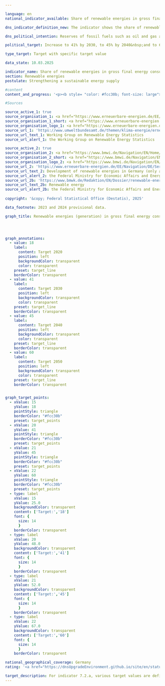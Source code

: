 ```yaml
---

language: en        
national_indicator_available: Share of renewable energies in gross final energy consumption        

dns_indicator_definition_new: The indicator shows the share of renewable energies in gross final energy consumption (in %). The indicator compares the generation of renewable energies with gross final energy consumption. Gross final energy consumption includes energy consumption by the end consumer, transmission losses and own consumption by the energy generation sectors.        

dns_political_intention: Reserves of fossil fuels such as oil and gas are limited. Furthermore, their utilisation is associated with the emission of greenhouse gases. Switching to renewable energies, which are constantly regenerating as natural energy sources, reduces energy-related emissions and consequently the extent of climate change. In addition, dependence on energy imports and the consumption of resources are reduced and technical innovations are promoted.        

political_target: Increase to 41% by 2030, to 45% by 2040&nbsp;and to 60% by 2050        

type_target: Target with specific target value        

data_state: 10.03.2025        

indicator_name: Share of renewable energies in gross final energy consumption        
section: Renewable energies        
postulate: Strengthening a sustainable energy supply        

#content         
content_and_progress: '<p><b style= "color: #fcc30b; font-size: large">7.2.a Share of renewable energies in gross final energy consumption</b><br><br>This indicator relates the amount of electricity generated from renewable energy sources in Germany (including hydropower, onshore and offshore wind energy, and solar power), heat (for example from geothermal energy, biomass, or biogenic waste), and renewable fuels to the gross final energy consumption of all energy sources in Germany. Gross final energy consumption comprises the total energy consumption by end users, transmission losses, and own consumption in energy production. It includes both domestically generated and imported energy carriers.<br><br>The indicator is calculated by the Working Group on Renewable Energy Statistics (AGEE-Stat). The calculation is carried out in accordance with the reporting requirements of the European Union’s Renewable Energy Directive (Directive 2009/28/EC until 2020, Directive 2018/2001&nbsp;from 2021&nbsp;onwards), which stipulates the use of multi-year averages for sources such as hydropower and wind energy due to natural fluctuations in availability.<br><br>The politically established target of achieving an 18% share of renewable energy in gross final energy consumption by 2020&nbsp;was exceeded, with a recorded share of 19.1%. In 2024, the share of renewable energy reached 22.4%. If the current trend continues, the next target&nbsp;–&nbsp;41% by 2030&nbsp;(as defined in the National Energy and Climate Plan, NECP, August 2024)&nbsp;–&nbsp;is expected to be clearly missed. However, from a long-term perspective, the value of this indicator has risen significantly from 7.2% in 2005.<br><br>The use of renewable energy varies considerably by sector. In 2024, renewables accounted for 54.4% of gross electricity consumption, 18.1% of final energy consumption for heating and cooling, and 7.2% in the transport sector.<br><br>The indicator is closely linked to the following: indicator <a href="https://dns-indikatoren.de/en/13-1-a/">13.1.a</a> <i>Greenhouse gas emissions</i>, indicator <a href="https://dns-indikatoren.de/en/3-2-a/">3.2.a</a> <i>Air pollutant emissions</i>, and indicator <a href="https://dns-indikatoren.de/en/7-2-b/">7.2.b</a> <i>Share of electricity from renewable energy sources in gross electricity consumption</i>.</p>'                

#Sources        

source_active_1: true
source_organisation_1: <a href="https://www.erneuerbare-energien.de/EE/Navigation/DE/Service/Erneuerbare_Energien_in_Zahlen/Arbeitsgruppe/arbeitsgruppe_ee.html" target="_blank" onclick="return confirm_alert('the Working Group on Renewable Energy Statistics', 'En')">Working Group on Renewable Energy Statistics</a>
source_organisation_1_short: <a href="https://www.erneuerbare-energien.de/EE/Navigation/DE/Service/Erneuerbare_Energien_in_Zahlen/Arbeitsgruppe/arbeitsgruppe_ee.html" target="_blank" onclick="return confirm_alert('the Working Group on Renewable Energy Statistics', 'En')">Working Group on Renewable Energy Statistics</a>
source_organisation_logo_1: <a href="https://www.erneuerbare-energien.de/EE/Navigation/DE/Service/Erneuerbare_Energien_in_Zahlen/Arbeitsgruppe/arbeitsgruppe_ee.html" target="_blank" onclick="return confirm_alert('the Working Group on Renewable Energy Statistics', 'En')"><img src="https://dnsTestEnvironment.github.io/dns-indicators/public/OrgImgEn/ageestat.png" alt="Working Group on Renewable Energy Statistics" title=" Click here to visit the homepage of the organizationWorking Group on Renewable Energy Statistics" style="height:60px; width:148px; border:transparent"/></a>
source_url_1: 'https://www.umweltbundesamt.de/themen/klima-energie/erneuerbare-energien/erneuerbare-energien-in-zahlen/arbeitsgruppe-erneuerbare-energien-statistik'
source_url_text_1: Working Group on Renewable Energy Statistics
source_url_alert_1: the Working Group on Renewable Energy Statistics

source_active_2: true
source_organisation_2: <a href="https://www.bmwi.de/Navigation/EN/Home/home.html" target="_blank" onclick="return confirm_alert('the Federal Ministry for Economic Affairs and Energy', 'En')">Federal Ministry for Economic Affairs and Energy</a>
source_organisation_2_short: <a href="https://www.bmwi.de/Navigation/EN/Home/home.html" target="_blank" onclick="return confirm_alert('the Federal Ministry for Economic Affairs and Energy', 'En')">Federal Ministry for Economic Affairs and Energy</a>
source_organisation_logo_2: <a href="https://www.bmwi.de/Navigation/EN/Home/home.html" target="_blank" onclick="return confirm_alert('the Federal Ministry for Economic Affairs and Energy', 'En')"><img src="https://dnsTestEnvironment.github.io/dns-indicators/public/OrgImgEn/bmwe.png" alt="Federal Ministry for Economic Affairs and Energy" title=" Click here to visit the homepage of the organizationFederal Ministry for Economic Affairs and Energy" style="height:60px; width:148px; border:transparent"/></a>
source_url_2: 'https://www.erneuerbare-energien.de/EE/Navigation/DE/Service/Erneuerbare_Energien_in_Zahlen/Zeitreihen/zeitreihen.html'
source_url_text_2: Development of renewable energies in Germany (only available in German)
source_url_alert_2: the Federal Ministry for Economic Affairs and Energy
source_url_2b: 'https://www.bmwk.de/Redaktion/EN/Dossier/renewable-energy.html'
source_url_text_2b: Renewable energy
source_url_alert_2b: the Federal Ministry for Economic Affairs and Energy
        
copyright: '&copy; Federal Statistical Office (Destatis), 2025'        

data_footnote: 2023 and 2024 provisional data.        

graph_title: Renewable energies (generation) in gross final energy consumption        

        


graph_annotations:
  - value: 18
    label:
      content: Target 2020
      position: left
      backgroundColor: transparent
      color: transparent
    preset: target_line
    borderColor: transparent
  - value: 41
    label:
      content: Target 2030
      position: left
      backgroundColor: transparent
      color: transparent
    preset: target_line
    borderColor: transparent
  - value: 45
    label:
      content: Target 2040
      position: left
      backgroundColor: transparent
      color: transparent
    preset: target_line
    borderColor: transparent
  - value: 60
    label:
      content: Target 2050
      position: left
      backgroundColor: transparent
      color: transparent
    preset: target_line
    borderColor: transparent        


graph_target_points:
  - xValue: 15
    yValue: 18
    pointStyle: triangle
    borderColor: "#fcc30b"
    preset: target_points
  - xValue: 20
    yValue: 41
    pointStyle: triangle
    borderColor: "#fcc30b"
    preset: target_points
  - xValue: 21
    yValue: 45
    pointStyle: triangle
    borderColor: "#fcc30b"
    preset: target_points
  - xValue: 22
    yValue: 60
    pointStyle: triangle
    borderColor: "#fcc30b"
    preset: target_points
  - type: label
    xValue: 15
    yValue: 25.0
    backgroundColor: transparent
    content: ['Target:','18']
    font: {
      size: 14
      }
    borderColor: transparent
  - type: label
    xValue: 20
    yValue: 48.0
    backgroundColor: transparent
    content: ['Target:','41']
    font: {
      size: 14
      }
    borderColor: transparent
  - type: label
    xValue: 21
    yValue: 52.0
    backgroundColor: transparent
    content: ['Target:','45']
    font: {
      size: 14
      }
    borderColor: transparent
  - type: label
    xValue: 22
    yValue: 67.0
    backgroundColor: transparent
    content: ['Target:','60']
    font: {
      size: 14
      }
    borderColor: transparent                

national_geographical_coverage: Germany        
rating: '<a href="https://dnsUpgradeEnvironment.github.io/site/en/status"><img src="https://sdg-indikatoren.de/public/Wettersymbole/Wolke.png" title="Although the indicator has in 2024 been moving in the desired direction toward the target, if the trend had to continued, the target would have been missed in the target year by more than 20% of the difference between the target value and the value at that time." alt="Weathersymbol: cloud"/></a>'        

target_description: For indicator 7.2.a, various target values are defined for different years. For the assessment, the next relevant target is considered. Accordingly, the share of renewable energy in gross final energy consumption should reach at least 41% by 2030.<br><br><br>• Although the indicator value is rising, if the average rate of increase over the past six years continues, the politically defined 2030 target would be significantly missed. Indicator 7.2.a is therefore assessed as <b>cloud</b> for 2024.        
---
```


